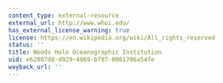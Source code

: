 ```yaml
---
content_type: external-resource
external_url: http://www.whoi.edu/
has_external_license_warning: true
license: https://en.wikipedia.org/wiki/All_rights_reserved
status: ''
title: Woods Hole Oceanographic Institution
uid: e62087d8-d929-4669-bf97-0061706a54fe
wayback_url: ''
---
```

